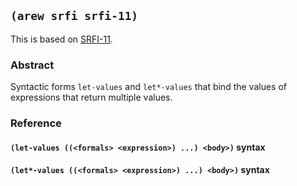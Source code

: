 ## `(arew srfi srfi-11)`

This is based on [SRFI-11](https://srfi.schemers.org/srfi-11/).

### Abstract

Syntactic forms `let-values` and `let*-values` that bind the values of
expressions that return multiple values.

### Reference

#### `(let-values ((<formals> <expression>) ...) <body>)` syntax

#### `(let*-values ((<formals> <expression>) ...) <body>)` syntax
